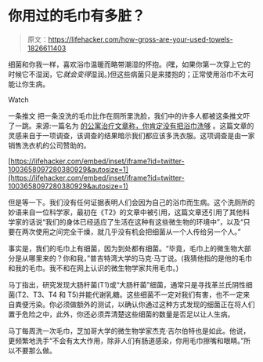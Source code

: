 # 你用过的毛巾有多脏？

> 原文：<https://lifehacker.com/how-gross-are-your-used-towels-1826611403>

细菌和你我一样，喜欢浴巾温暖而略带潮湿的怀抱。(嘿，如果你第一次穿上它的时候它不湿润，它*就会变得*湿润。)但这些病菌只是来搂抱的；正常使用浴巾不太可能让你生病。

Watch

一条推文 把一条没洗的毛巾比作在厕所里洗脸，我们中的许多人都被这条推文吓了一跳。来源:一篇名为 [的公寓治疗文章称，你肯定没有把浴巾洗够](https://www.apartmenttherapy.com/towel-washing-frequency-258984) 。这篇文章的灵感来自于一项调查，该调查的结果暗示我们都应该多洗衣服。这项调查是由一家销售洗衣机的公司赞助的。

 [https://lifehacker.com/embed/inset/iframe?id=twitter-1003658097280380929&autosize=1](https://lifehacker.com/embed/inset/iframe?id=twitter-1003658097280380929&autosize=1) 

但是等一下。我们没有任何证据表明人们会因为自己的浴巾而生病。这个洗厕所的妙语来自一位科学家，最初在《T2》的文章中被引用，这篇文章还引用了其他科学家的话说“我们的身体已经适应了生活在这种有这些微生物的环境中”，以及“只要在两次使用之间完全干燥，就几乎没有机会把细菌从一个人传给另一个人。”

事实是，我们的毛巾上有细菌，因为到处都有细菌。“毕竟，毛巾上的微生物大部分是从哪里来的？你和我，”普吉特湾大学的马克·马丁说。(我猜他指的是他的毛巾和我的毛巾。我不和在网上认识的微生物学家共用毛巾。)

马丁指出，研究发现大肠杆菌(T1)或“大肠杆菌”细菌，通常只是寻找革兰氏阴性细菌(T2、T3、T4 和 T5)并能代谢乳糖。这些细菌不一定对我们有害，也不一定来自粪便污染。你必须做额外的测试，以确认你通过这种方式发现的细菌正在将人们置于危险之中，此外，你还必须弄清楚这些细菌的数量是否足以让人生病。

马丁每周洗一次毛巾，芝加哥大学的微生物学家杰克·吉尔伯特也是如此。他说，更频繁地洗手“不会有太大作用，除非人们有肠道感染，你用毛巾擦嘴和眼睛。”所以不要那么做。